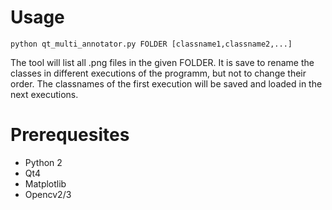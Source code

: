 # Usage
 ```
 python qt_multi_annotator.py FOLDER [classname1,classname2,...]
 ```

The tool will list all .png files in the given FOLDER. It is save to rename the classes in different executions of the programm, but not to change their order. The classnames of the first execution will be saved and loaded in the next executions.

# Prerequesites
 * Python 2
 * Qt4
 * Matplotlib
 * Opencv2/3
